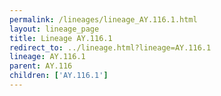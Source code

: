 ```yaml
---
permalink: /lineages/lineage_AY.116.1.html
layout: lineage_page
title: Lineage AY.116.1
redirect_to: ../lineage.html?lineage=AY.116.1
lineage: AY.116.1
parent: AY.116
children: ['AY.116.1']
---
```

